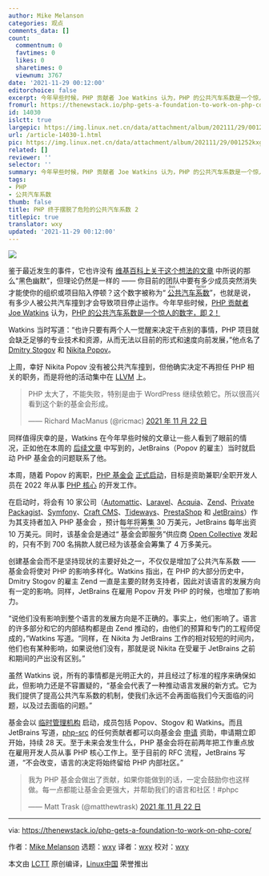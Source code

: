 ```yaml
---
author: Mike Melanson
categories: 观点
comments_data: []
count:
  commentnum: 0
  favtimes: 0
  likes: 0
  sharetimes: 0
  viewnum: 3767
date: '2021-11-29 00:12:00'
editorchoice: false
excerpt: 今年早些时候，PHP 贡献者 Joe Watkins 认为，PHP 的公共汽车系数是一个惊人的数字，即 2！
fromurl: https://thenewstack.io/php-gets-a-foundation-to-work-on-php-core/
id: 14030
islctt: true
largepic: https://img.linux.net.cn/data/attachment/album/202111/29/001252kxgqy38q4h439qxe.jpg
url: /article-14030-1.html
pic: https://img.linux.net.cn/data/attachment/album/202111/29/001252kxgqy38q4h439qxe.jpg.thumb.jpg
related: []
reviewer: ''
selector: ''
summary: 今年早些时候，PHP 贡献者 Joe Watkins 认为，PHP 的公共汽车系数是一个惊人的数字，即 2！
tags:
- PHP
- 公共汽车系数
thumb: false
title: PHP 终于摆脱了危险的公共汽车系数 2
titlepic: true
translator: wxy
updated: '2021-11-29 00:12:00'
---
```


![](https://img.linux.net.cn/data/attachment/album/202111/29/001252kxgqy38q4h439qxe.jpg)


鉴于最近发生的事件，它也许没有 [维基百科上关于这个想法的文章](https://en.wikipedia.org/wiki/Bus_factor) 中所说的那么“黑色幽默”，但理论仍然是一样的 —— 你目前的团队中要有多少成员突然消失才能使你的组织或项目陷入停顿？这个数字被称为“<ruby> <a href="https://en.wikipedia.org/wiki/Bus_factor">  公共汽车系数 </a> <rp>  （ </rp> <rt>  bus factor </rt> <rp>  ） </rp></ruby>”，也就是说，有多少人被公共汽车撞到才会导致项目停止运作。今年早些时候，[PHP 贡献者 Joe Watkins](https://github.com/krakjoe) 认为，[PHP 的公共汽车系数是一个惊人的数字，即 2！](https://blog.krakjoe.ninja/2021/05/avoiding-busses.html)


Watkins 当时写道：“也许只要有两个人一觉醒来决定干点别的事情，PHP 项目就会缺乏足够的专业技术和资源，从而无法以目前的形式和速度向前发展，”他点名了 [Dmitry Stogov](https://twitter.com/dstogov?lang=en) 和 [Nikita Popov](https://twitter.com/nikita_ppv?lang=en)。


上周，幸好 Nikita Popov 没有被公共汽车撞到，但他确实决定不再担任 PHP 相关的职务，而是将他的活动集中在 [LLVM](https://llvm.org/) 上。



> 
> PHP 太大了，不能失败，特别是由于 WordPress 继续依赖它。所以很高兴看到这个新的基金会形成。
> 
> 
> —— Richard MacManus (@ricmac) [2021 年 11 月 22 日](https://t.co/3wulgfM0eq)
> 
> 
> 


同样值得庆幸的是，Watkins 在今年早些时候的文章让一些人看到了眼前的情况，正如他在本周的 [后续文章](https://blog.krakjoe.ninja/2021/11/2-1.html) 中写到的，JetBrains（Popov 的雇主）当时就启动 PHP 基金会的问题联系了他。


本周，随着 Popov 的离职，[PHP 基金会](https://opencollective.com/phpfoundation) [正式启动](https://blog.jetbrains.com/phpstorm/2021/11/the-php-foundation/)，目标是资助兼职/全职开发人员在 2022 年从事 [PHP 核心](https://github.com/php/php-src) 的开发工作。


在启动时，将会有 10 家公司（[Automattic](https://automattic.com/)、[Laravel](https://laravel.com/)、[Acquia](https://www.acquia.com/)、[Zend](https://www.zend.com/)、[Private Packagist](https://packagist.com/)、[Symfony](https://symfony.com/)、[Craft CMS](https://craftcms.com/)、[Tideways](https://tideways.com/)、[PrestaShop](https://www.prestashop.com/) 和 [JetBrains](https://www.jetbrains.com/)）作为其支持者加入 PHP 基金会 ，预计每年将筹集 30 万美元，JetBrains 每年出资 10 万美元。同时，该基金会是通过“<ruby> 基金会即服务 <rp>  （ </rp> <rt>  foundation-as-a-service </rt> <rp>  ） </rp></ruby>”供应商 [Open Collective](https://opencollective.com/) 发起的，只有不到 700 名捐款人就已经为该基金会筹集了 4 万多美元。


创建基金会而不是坚持现状的主要好处之一，不仅仅是增加了公共汽车系数 —— 基金会将使对 PHP 的影响多样化。Watkins 指出，在 PHP 的大部分历史中，Dmitry Stogov 的雇主 Zend 一直是主要的财务支持者，因此对该语言的发展方向有一定的影响。同样，JetBrains 在雇用 Popov 开发 PHP 的时候，也增加了影响力。


“说他们没有影响到整个语言的发展方向是不正确的。事实上，他们影响了。语言的许多部分和它的内部结构都是由 Zend 推动的，由他们的预算和专门的工程师促成的，”Watkins 写道。“同样，在 Nikita 为 JetBrains 工作的相对较短的时间内，他们也有某种影响，如果说他们没有，那就是说 Nikita 在受雇于 JetBrains 之前和期间的产出没有区别。”


虽然 Watkins 说，所有的事情都是光明正大的，并且经过了标准的程序来确保如此，但影响力还是不容置疑的，“基金会代表了一种推动语言发展的新方式。它为我们提供了提高公共汽车系数的机制，使我们永远不会再面临我们今天面临的问题，以及过去面临的问题。”


基金会以 [临时管理机构](https://blog.jetbrains.com/phpstorm/2021/11/the-php-foundation/#foundation_administration) 启动，成员包括 Popov、Stogov 和 Watkins。而且 JetBrains 写道，[php-src](https://github.com/php/php-src) 的任何贡献者都可以向基金会 [申请](https://forms.gle/mk52v6FphaYr6yMS8) 资助，申请期立即开始，持续 28 天。至于未来会发生什么，PHP 基金会将在前两年把工作重点放在雇用开发人员从事 PHP 核心工作上。至于目前的 RFC 流程，JetBrains 写道，“不会改变，语言的决定将始终留给 PHP 内部社区。”



> 
> 我为 PHP 基金会做出了贡献，如果你能做到的话，一定会鼓励你也这样做。每一点都能让基金会更强大，并帮助我们的语言和社区！#phpc
> 
> 
> —— Matt Trask (@matthewtrask) [2021 年 11 月 22 日](https://t.co/rWyWC5Dz50)
> 
> 
> 




---


via: <https://thenewstack.io/php-gets-a-foundation-to-work-on-php-core/> 


作者：[Mike Melanson](https://thenewstack.io/author/mike-melanson/) 选题：[wxy](https://github.com/wxy) 译者：[wxy](https://github.com/wxy) 校对：[wxy](https://github.com/wxy)


本文由 [LCTT](https://github.com/LCTT/TranslateProject) 原创编译，[Linux中国](/article-14028-1.html) 荣誉推出